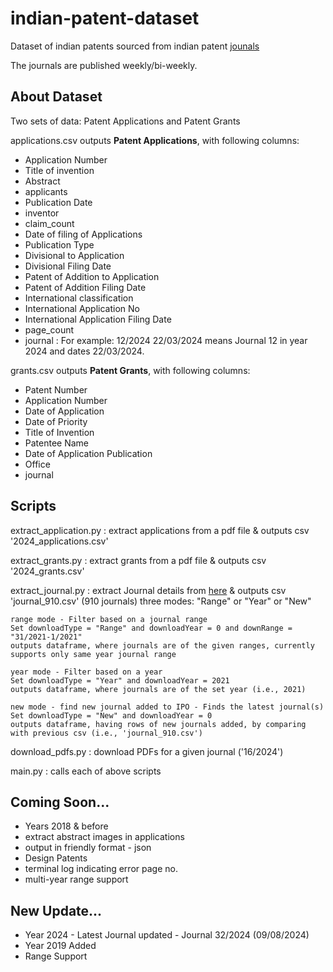 # indian-patent-dataset
Dataset of indian patents sourced from indian patent [jounals](https://search.ipindia.gov.in/IPOJournal/Journal/Patent)

The journals are published weekly/bi-weekly.
## About Dataset
Two sets of data: Patent Applications and Patent Grants

applications.csv outputs **Patent Applications**, with following columns:
- Application Number
- Title of invention
- Abstract
- applicants
- Publication Date
- inventor
- claim_count
- Date of filing of Applications
- Publication Type
- Divisional to Application
- Divisional Filing Date
- Patent of Addition to Application
- Patent of Addition Filing Date
- International classification
- International Application No
- International Application Filing Date
- page_count
- journal : For example: 12/2024 22/03/2024 means Journal 12 in year 2024 and dates 22/03/2024.

grants.csv outputs **Patent Grants**, with following columns:
- Patent Number
- Application Number
- Date of Application
- Date of Priority
- Title of Invention
- Patentee Name
- Date of Application Publication
- Office
- journal

## Scripts
extract_application.py : extract applications from a pdf file & outputs csv '2024_applications.csv'

extract_grants.py : extract grants from a pdf file & outputs csv '2024_grants.csv'

extract_journal.py : extract Journal details from [here](https://search.ipindia.gov.in/IPOJournal/Journal/Patent) & outputs csv 'journal_910.csv' (910 journals)
    three modes: 
    "Range" or "Year" or "New"

    range mode - Filter based on a journal range
    Set downloadType = "Range" and downloadYear = 0 and downRange = "31/2021-1/2021"
    outputs dataframe, where journals are of the given ranges, currently supports only same year journal range
    
    year mode - Filter based on a year
    Set downloadType = "Year" and downloadYear = 2021
    outputs dataframe, where journals are of the set year (i.e., 2021)
    
    new mode - find new journal added to IPO - Finds the latest journal(s)
    Set downloadType = "New" and downloadYear = 0
    outputs dataframe, having rows of new journals added, by comparing with previous csv (i.e., 'journal_910.csv')

download_pdfs.py : download PDFs for a given journal ('16/2024')

main.py :  calls each of above scripts

## Coming Soon...
- Years 2018 & before
- extract abstract images in applications
- output in friendly format - json
- Design Patents
- terminal log indicating error page no.
- multi-year range support

## New Update...
- Year 2024 - Latest Journal updated - Journal 32/2024 (09/08/2024)
- Year 2019 Added
- Range Support

